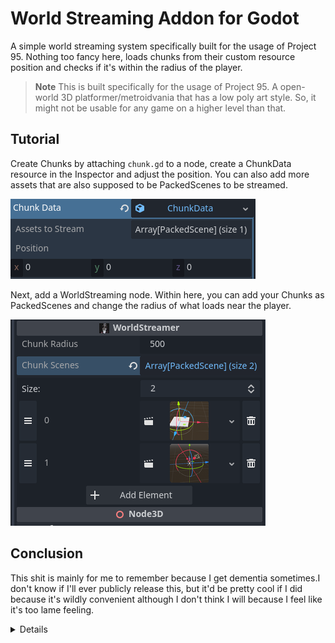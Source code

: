 # World Streaming Addon for Godot

A simple world streaming system specifically built for the usage of Project 95. Nothing too fancy here, loads chunks from their custom resource position and checks if it's within the radius of the player.


> **Note**
> This is built specifically for the usage of Project 95. A open-world 3D platformer/metroidvania that has a low poly art style. So, it might not be usable for any game on a higher level than that.

## Tutorial

Create Chunks by attaching `chunk.gd` to a node, create a ChunkData resource in the Inspector and adjust the position. You can also add more assets that are also supposed to be PackedScenes to be streamed.

![Editor Inspector of Chunk.gd](tutorial_images/image1.png)

Next, add a WorldStreaming node. Within here, you can add your Chunks as PackedScenes and change the radius of what loads near the player.

![Editor Inspector of WorldStreaming node](tutorial_images/image.png)

## Conclusion

This shit is mainly for me to remember because I get dementia sometimes.I don't know if I'll ever publicly release this, but it'd be pretty cool if I did because it's wildly convenient although I don't think I will because I feel like it's too lame feeling.

<details>
    ![i'm scared...](tutorial_images/i'm scared.jpg)
</details>